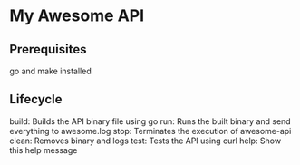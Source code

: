 # My Awesome API

## Prerequisites
go and make installed

## Lifecycle
build:	 Builds the API binary file using go
run:	 Runs the built binary and send everything to awesome.log
stop:	 Terminates the execution of awesome-api
clean:	 Removes binary and logs
test:	 Tests the API using curl
help:	 Show this help message